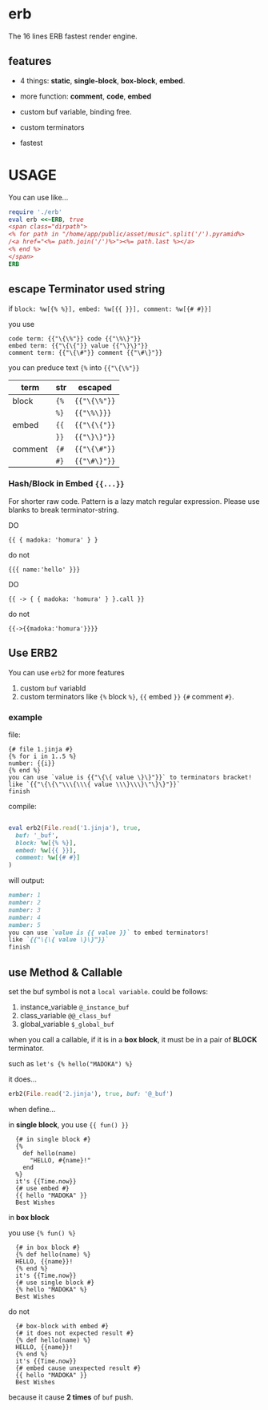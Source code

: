 # erb

The 16 lines ERB fastest render engine.

## features

- 4 things: __static__, __single-block__, __box-block__, __embed__.

- more function: __comment__, __code__, __embed__

- custom buf variable, binding free.

- custom terminators

- fastest

# USAGE
You can use like...
```ruby
require './erb'
eval erb <<~ERB, true
<span class="dirpath">
<% for path in "/home/app/public/asset/music".split('/').pyramid%>
/<a href="<%= path.join('/')%>"><%= path.last %></a>
<% end %>
</span>
ERB
```

## escape Terminator used string

if `block: %w[{% %}], embed: %w[{{ }}], comment: %w[{# #}}]`

you use

```jinja
code term: {{"\{\%"}} code {{"\%\}"}}
embed term: {{"\{\{"}} value {{"\}\}"}}
comment term: {{"\{\#"}} comment {{"\#\}"}}
```

you can preduce text `{%` into `{{"\{\%"}}`

| term  | str | escaped |
| - | - | - |
| block | `{%` | `{{"\{\%"}}` |
| | `%}` | `{{"\%\}}}` |
| embed | `{{` | `{{"\{\{"}}` |
|  | `}}` | `{{"\}\}"}}` |
| comment | `{#` | `{{"\{\#"}}` |
| | `#}` | `{{"\#\}"}}` |

### Hash/Block in Embed `{{...}}`

For shorter raw code.
Pattern is a lazy match regular expression.
Please use blanks to break terminator-string.

DO

```jinja
{{ { madoka: 'homura' } }
```

do not

```jinja
{{{ name:'hello' }}}
```

DO

```jinja
{{ -> { { madoka: 'homura' } }.call }}
```

do not

```jinja
{{->{{madoka:'homura'}}}}
```

## Use ERB2

You can use `erb2` for more features
1. custom `buf` variabld
2. custom terminators like `{%` block `%}`, `{{` embed `}}`
  `{#` comment `#}`.

### example

file:

```jinja
{# file 1.jinja #}
{% for i in 1..5 %}
number: {{i}}
{% end %}
you can use `value is {{"\{\{ value \}\}"}}` to terminators bracket!
like `{{"\{\{\"\\\{\\\{ value \\\}\\\}\"\}\}"}}`
finish
```
compile:

```ruby

eval erb2(File.read('1.jinja'), true,
  buf: '_buf',
  block: %w[{% %}],
  embed: %w[{{ }}],
  comment: %w[{# #}]
)
```

will output:

```markdown
number: 1
number: 2
number: 3
number: 4
number: 5
you can use `value is {{ value }}` to embed terminators!
like `{{"\{\{ value \}\}"}}`
finish
```

## use Method & Callable
set the buf symbol is not a `local variable`.
could be follows:
1. instance_variable `@_instance_buf`
2. class_variable `@@_class_buf`
3. global_variable `$_global_buf`

when you call a callable, if it is in a __box block__,
it must be in a pair of __BLOCK__ terminator.

such as `let's {% hello("MADOKA") %}`

it does...

```ruby
erb2(File.read('2.jinja'), true, buf: '@_buf')
```

when define...

in __single block__, you use `{{ fun() }}`

```jinja
  {# in single block #}
  {%
    def hello(name)
      "HELLO, #{name}!"
    end
  %}
  it's {{Time.now}}
  {# use embed #}
  {{ hello "MADOKA" }}
  Best Wishes
```

in __box block__

you use `{% fun() %}`

```jinja
  {# in box block #}
  {% def hello(name) %}
  HELLO, {{name}}!
  {% end %}
  it's {{Time.now}}
  {# use single block #}
  {% hello "MADOKA" %}
  Best Wishes
```

do not

```jinja
  {# box-block with embed #}
  {# it does not expected result #}
  {% def hello(name) %}
  HELLO, {{name}}!
  {% end %}
  it's {{Time.now}}
  {# embed cause unexpected result #}
  {{ hello "MADOKA" }}
  Best Wishes
```

because it cause __2 times__ of `buf` push.

